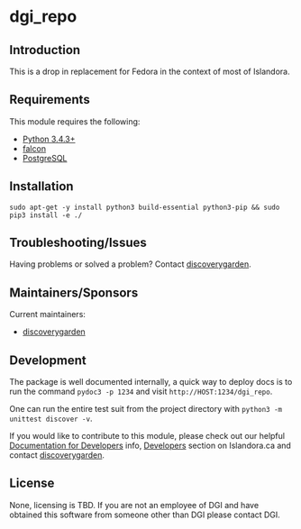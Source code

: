 # dgi_repo

## Introduction

This is a drop in replacement for Fedora in the context of most of Islandora.

## Requirements

This module requires the following:

* [Python 3.4.3+](https://www.python.org/)
* [falcon](http://falconframework.org/)
* [PostgreSQL](http://www.postgresql.org/)

## Installation

`sudo apt-get -y install python3 build-essential python3-pip && sudo pip3 install -e ./`

## Troubleshooting/Issues

Having problems or solved a problem? Contact [discoverygarden](http://support.discoverygarden.ca).

## Maintainers/Sponsors

Current maintainers:

* [discoverygarden](http://www.discoverygarden.ca)

## Development

The package is well documented internally, a quick way to deploy docs is to run
the command `pydoc3 -p 1234` and visit  `http://HOST:1234/dgi_repo`.

One can run the entire test suit from the project directory with
`python3 -m unittest discover -v`.

If you would like to contribute to this module, please check out our helpful
[Documentation for Developers](https://github.com/Islandora/islandora/wiki#wiki-documentation-for-developers)
info, [Developers](http://islandora.ca/developers) section on Islandora.ca and
contact [discoverygarden](http://support.discoverygarden.ca).

## License

None, licensing is TBD. If you are not an employee of DGI and have obtained this
software from someone other than DGI please contact DGI.
